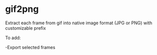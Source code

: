 # gif2png
Extract each frame from gif into native image format (JPG or PNG) with customizable prefix

To add:

  -Export selected frames
